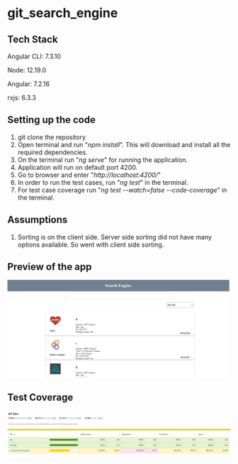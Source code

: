 # git_search_engine

## Tech Stack
Angular CLI: 7.3.10

Node: 12.19.0

Angular: 7.2.16

rxjs: 6.3.3


   

## Setting up the code
   1. git clone the repository
   2. Open terminal and run "*npm install*". This will download and install all the required dependencies.
   3. On the terminal run "*ng serve*" for running the application.
   4. Application will run on default port 4200.
   5. Go to browser and enter "*http://localhost:4200/*"
   6. In order to run the test cases, run "*ng test*" in the terminal.
   7. For test case coverage run "*ng test --watch=false --code-coverage*" in the terminal.

## Assumptions
   1. Sorting is on the client side. Server side sorting did not have many options available. So went with client side sorting.
   


## Preview of the app
![](./src/assets/applicationimage.JPG)


## Test Coverage 
![](./src/assets/testcasecoverage.JPG)

